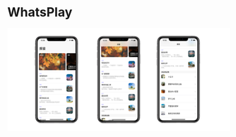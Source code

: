 # WhatsPlay

![效果图片](https://github.com/HuangRunHua/WhatsPlay/blob/master/WhatsPlay/WhatsPlay/CollectionView/4.png)
